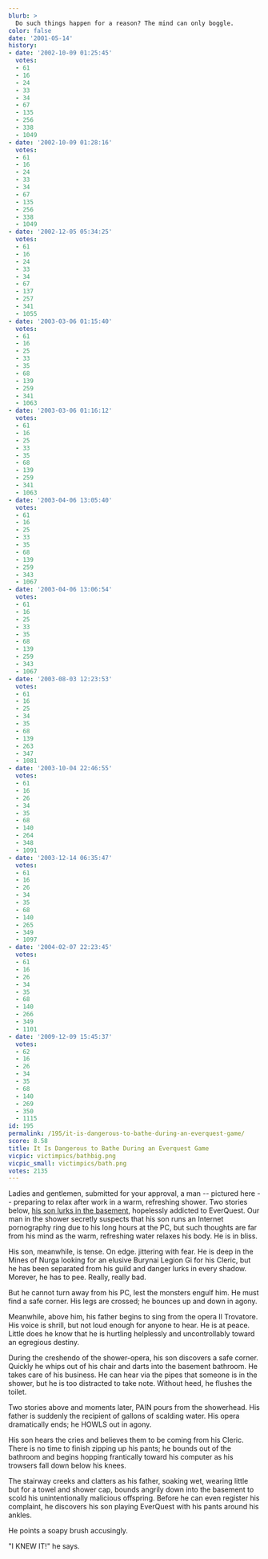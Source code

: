 ```yaml
---
blurb: >
  Do such things happen for a reason? The mind can only boggle.
color: false
date: '2001-05-14'
history:
- date: '2002-10-09 01:25:45'
  votes:
  - 61
  - 16
  - 24
  - 33
  - 34
  - 67
  - 135
  - 256
  - 338
  - 1049
- date: '2002-10-09 01:28:16'
  votes:
  - 61
  - 16
  - 24
  - 33
  - 34
  - 67
  - 135
  - 256
  - 338
  - 1049
- date: '2002-12-05 05:34:25'
  votes:
  - 61
  - 16
  - 24
  - 33
  - 34
  - 67
  - 137
  - 257
  - 341
  - 1055
- date: '2003-03-06 01:15:40'
  votes:
  - 61
  - 16
  - 25
  - 33
  - 35
  - 68
  - 139
  - 259
  - 341
  - 1063
- date: '2003-03-06 01:16:12'
  votes:
  - 61
  - 16
  - 25
  - 33
  - 35
  - 68
  - 139
  - 259
  - 341
  - 1063
- date: '2003-04-06 13:05:40'
  votes:
  - 61
  - 16
  - 25
  - 33
  - 35
  - 68
  - 139
  - 259
  - 343
  - 1067
- date: '2003-04-06 13:06:54'
  votes:
  - 61
  - 16
  - 25
  - 33
  - 35
  - 68
  - 139
  - 259
  - 343
  - 1067
- date: '2003-08-03 12:23:53'
  votes:
  - 61
  - 16
  - 25
  - 34
  - 35
  - 68
  - 139
  - 263
  - 347
  - 1081
- date: '2003-10-04 22:46:55'
  votes:
  - 61
  - 16
  - 26
  - 34
  - 35
  - 68
  - 140
  - 264
  - 348
  - 1091
- date: '2003-12-14 06:35:47'
  votes:
  - 61
  - 16
  - 26
  - 34
  - 35
  - 68
  - 140
  - 265
  - 349
  - 1097
- date: '2004-02-07 22:23:45'
  votes:
  - 61
  - 16
  - 26
  - 34
  - 35
  - 68
  - 140
  - 266
  - 349
  - 1101
- date: '2009-12-09 15:45:37'
  votes:
  - 62
  - 16
  - 26
  - 34
  - 35
  - 68
  - 140
  - 269
  - 350
  - 1115
id: 195
permalink: /195/it-is-dangerous-to-bathe-during-an-everquest-game/
score: 8.58
title: It Is Dangerous to Bathe During an Everquest Game
vicpic: victimpics/bathbig.png
vicpic_small: victimpics/bath.png
votes: 2135
---
```


Ladies and gentlemen, submitted for your approval, a man -- pictured
here -- preparing to relax after work in a warm, refreshing shower. Two
stories below, [his son lurks in the basement](@/victim/92.md),
hopelessly addicted to EverQuest. Our man in the shower secretly
suspects that his son runs an Internet pornography ring due to his long
hours at the PC, but such thoughts are far from his mind as the warm,
refreshing water relaxes his body. He is in bliss.

His son, meanwhile, is tense. On edge. jittering with fear. He is deep
in the Mines of Nurga looking for an elusive Burynai Legion Gi for his
Cleric, but he has been separated from his guild and danger lurks in
every shadow. Morever, he has to pee. Really, really bad.

But he cannot turn away from his PC, lest the monsters engulf him. He
must find a safe corner. His legs are crossed; he bounces up and down in
agony.

Meanwhile, above him, his father begins to sing from the opera Il
Trovatore. His voice is shrill, but not loud enough for anyone to hear.
He is at peace. Little does he know that he is hurtling helplessly and
uncontrollably toward an egregious destiny.

During the creshendo of the shower-opera, his son discovers a safe
corner. Quickly he whips out of his chair and darts into the basement
bathroom. He takes care of his business. He can hear via the pipes that
someone is in the shower, but he is too distracted to take note. Without
heed, he flushes the toilet.

Two stories above and moments later, PAIN pours from the showerhead. His
father is suddenly the recipient of gallons of scalding water. His opera
dramatically ends; he HOWLS out in agony.

His son hears the cries and believes them to be coming from his Cleric.
There is no time to finish zipping up his pants; he bounds out of the
bathroom and begins hopping frantically toward his computer as his
trowsers fall down below his knees.

The stairway creeks and clatters as his father, soaking wet, wearing
little but for a towel and shower cap, bounds angrily down into the
basement to scold his unintentionally malicious offspring. Before he can
even register his complaint, he discovers his son playing EverQuest with
his pants around his ankles.

He points a soapy brush accusingly.

"I KNEW IT!" he says.